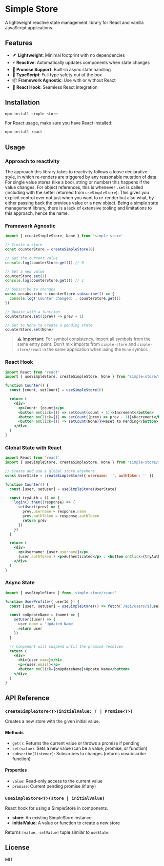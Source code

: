 # Simple Store

A lightweight reactive state management library for React and vanilla JavaScript applications.

## Features

- 🪶 **Lightweight**: Minimal footprint with no dependencies
- ⚡ **Reactive**: Automatically updates components when state changes
- 🔄 **Promise Support**: Built-in async state handling
- 🎯 **TypeScript**: Full type safety out of the box
- 📦 **Framework Agnostic**: Use with or without React
- 🎣 **React Hook**: Seamless React integration

## Installation

```bash
npm install simple-store
```

For React usage, make sure you have React installed:

```bash
npm install react
```

## Usage

### Approach to reactivity

The approach this library takes to reactivity follows a loose declarative style, in which re-renders are triggered by any reasonable mutation of data. For single value stores (like a bool, string or number) this happens if the value changes. For object references, this is whenever `.set` is called (including with the setter returned from `useSimpleStore`). This gives you explicit control over not just when you want to re-render but also what, by either passing back the previous value or a new object. Being a simple state management library, there is a lack of extensive tooling and limitations to this approach, hence the name.

### Framework Agnostic

```javascript
import { createSimpleStore, None } from 'simple-store'

// Create a store
const counterStore = createSimpleStore(0)

// Get the current value
console.log(counterStore.get()) // 0

// Set a new value
counterStore.set(1)
console.log(counterStore.get()) // 1

// Subscribe to changes
const unsubscribe = counterStore.subscribe(() => {
  console.log('Counter changed:', counterStore.get())
})

// Update with a function
counterStore.set((prev) => prev + 1)

// Set to None to create a pending state
counterStore.set(None)
```

> **⚠️ Important**: For symbol consistency, import all symbols from the same entry point. Don't mix imports from `simple-store` and `simple-store/react` in the same application when using the `None` symbol.

### React Hook

```jsx
import React from 'react'
import { useSimpleStore, createSimpleStore, None } from 'simple-store/react'

function Counter() {
  const [count, setCount] = useSimpleStore(0)

  return (
    <div>
      <p>Count: {count}</p>
      <button onClick={() => setCount(count + 1)}>Increment</button>
      <button onClick={() => setCount((prev) => prev - 1)}>Decrement</button>
      <button onClick={() => setCount(None)}>Reset to Pending</button>
    </div>
  )
}
```

### Global State with React

```jsx
import React from 'react'
import { useSimpleStore, createSimpleStore, None } from 'simple-store/react'

// Create and use a global store anywhere
const UserState = createSimpleStore({ username: '', authToken: '' })

function Counter() {
  const [user, setUser] = useSimpleStore(UserState)

  const tryAuth = () => {
    login().then((response) => {
      setUser((prev) => {
        prev.username = response.name
        prev.authToken = response.authToken
        return prev
      })
    })
  }

  return (
    <div>
      <p>Username: {user.username}</p>
      {user.authToken ? <p>Authenticated</p> : <button onClick={tryAuth}>Authenticate</button>}
    </div>
  )
}
```

### Async State

```jsx
import { useSimpleStore } from 'simple-store/react'

function UserProfile({ userId }) {
  const [user, setUser] = useSimpleStore(() => fetch(`/api/users/${userId}`).then((res) => res.json()))

  const onUpdateName = (name) => {
    setUser((user) => {
      user.name = 'Updated Name'
      return user
    })
  }

  // Component will suspend until the promise resolves
  return (
    <div>
      <h1>{user.name}</h1>
      <p>{user.email}</p>
      <button onClick={onUpdateName}>Update Name</button>
    </div>
  )
}
```

## API Reference

### `createSimpleStore<T>(initialValue: T | Promise<T>)`

Creates a new store with the given initial value.

#### Methods

- `get()`: Returns the current value or throws a promise if pending
- `set(value)`: Sets a new value (can be a value, promise, or function)
- `subscribe(listener)`: Subscribes to changes (returns unsubscribe function)

#### Properties

- `value`: Read-only access to the current value
- `promise`: Current pending promise (if any)

### `useSimpleStore<T>(store | initialValue)`

React hook for using a SimpleStore in components.

- **store**: An existing SimpleStore instance
- **initialValue**: A value or function to create a new store

Returns `[value, setValue]` tuple similar to `useState`.

## License

MIT
